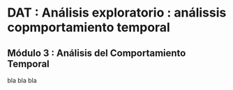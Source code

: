 # DAT : Análisis exploratorio : análissis copmportamiento temporal

## Módulo 3 : Análisis del Comportamiento Temporal

bla bla bla
